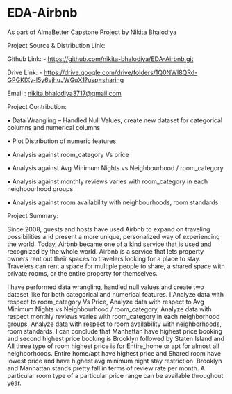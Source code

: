 # EDA-Airbnb

As part of AlmaBetter Capstone Project by Nikita Bhalodiya

Project Source & Distribution Link:

Github Link: - https://github.com/nikita-bhalodiya/EDA-Airbnb.git

Drive Link: - https://drive.google.com/drive/folders/1Q0NWI8QRd-GPGKIXy-l5y6vjhuJWGuX1?usp=sharing 

Email : nikita.bhalodiya3717@gmail.com

Project Contribution:

•	Data Wrangling – Handled Null Values, create new dataset for categorical columns and numerical columns

•	Plot Distribution of numeric features

•	Analysis against room_category Vs price

•	Analysis against Avg Minimum Nights vs Neighbourhood / room_category

•	Analysis against  monthly reviews varies with room_category in each neighbourhood groups

•	Analysis against room availability with neighbourhoods, room standards


Project Summary: 

Since 2008, guests and hosts have used Airbnb to expand on traveling possibilities and present a more unique, personalized way of experiencing the world. Today, Airbnb became one of a kind service that is used and recognized by the whole world. Airbnb is a service that lets property owners rent out their spaces to travelers looking for a place to stay. Travelers can rent a space for multiple people to share, a shared space with private rooms, or the entire property for themselves.

I have performed data wrangling, handled null values and create two dataset like for both categorical and numerical features. I Analyze data with respect to room_category Vs Price, Analyze data with respect to Avg Minimum Nights vs Neighbourhood / room_category, Analyze data with respect monthly reviews varies with room_category in each neighborhood groups, Analyze data with respect to room availability with neighborhoods, room standards. I can conclude that Manhattan have highest price booking and second highest price booking is Brooklyn followed by Staten Island and All three type of room highest price is for Entire_home or apt for almost all neighborhoods. Entire home/apt have highest price and Shared room have lowest price and have highest avg minimum night stay restriction. Brooklyn and Manhattan stands pretty fall in terms of review rate per month. A particular room type of a particular price range can be available throughout year.

